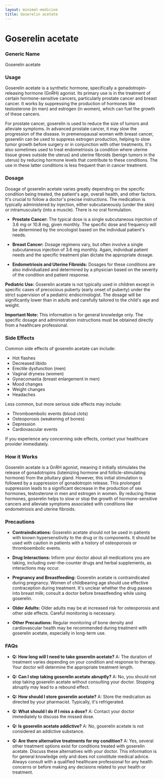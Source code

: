 ```yaml
---
layout: minimal-medicine
title: Goserelin acetate
---
```


# Goserelin acetate
### Generic Name
Goserelin acetate

### Usage
Goserelin acetate is a synthetic hormone, specifically a gonadotropin-releasing hormone (GnRH) agonist.  Its primary use is in the treatment of certain hormone-sensitive cancers, particularly prostate cancer and breast cancer.  It works by suppressing the production of hormones like testosterone (in men) and estrogen (in women), which can fuel the growth of these cancers.  

For prostate cancer, goserelin is used to reduce the size of tumors and alleviate symptoms. In advanced prostate cancer, it may slow the progression of the disease. In premenopausal women with breast cancer, goserelin can be used to suppress estrogen production, helping to slow tumor growth before surgery or in conjunction with other treatments. It's also sometimes used to treat endometriosis (a condition where uterine tissue grows outside the uterus) and uterine fibroids (benign tumors in the uterus) by reducing hormone levels that contribute to these conditions.  The use in these latter conditions is less frequent than in cancer treatment.


### Dosage

Dosage of goserelin acetate varies greatly depending on the specific condition being treated, the patient's age, overall health, and other factors. It's crucial to follow a doctor's precise instructions.  The medication is typically administered by injection, either subcutaneously (under the skin) or intramuscularly (into a muscle).  There is no oral formulation.

* **Prostate Cancer:**  The typical dose is a single subcutaneous injection of 3.6 mg or 10.8 mg, given monthly. The specific dose and frequency will be determined by the oncologist based on the individual patient's needs.

* **Breast Cancer:**  Dosage regimens vary, but often involve a single subcutaneous injection of 3.6 mg monthly. Again, individual patient needs and the specific treatment plan dictate the appropriate dosage.

* **Endometriosis and Uterine Fibroids:** Dosages for these conditions are also individualized and determined by a physician based on the severity of the condition and patient response.  

**Pediatric Use:**  Goserelin acetate is not typically used in children except in specific cases of precocious puberty (early onset of puberty) under the strict supervision of a pediatric endocrinologist.  The dosage will be significantly lower than in adults and carefully tailored to the child's age and weight.


**Important Note:**  This information is for general knowledge only.  The specific dosage and administration instructions must be obtained directly from a healthcare professional.


### Side Effects

Common side effects of goserelin acetate can include:

* Hot flashes
* Decreased libido
* Erectile dysfunction (men)
* Vaginal dryness (women)
* Gynecomastia (breast enlargement in men)
* Mood changes
* Weight changes
* Headaches


Less common, but more serious side effects may include:

* Thromboembolic events (blood clots)
* Osteoporosis (weakening of bones)
* Depression
* Cardiovascular events


If you experience any concerning side effects, contact your healthcare provider immediately.


### How it Works

Goserelin acetate is a GnRH agonist, meaning it initially stimulates the release of gonadotropins (luteinizing hormone and follicle-stimulating hormone) from the pituitary gland. However, this initial stimulation is followed by a suppression of gonadotropin release.  This prolonged suppression leads to a significant decrease in the production of sex hormones, testosterone in men and estrogen in women. By reducing these hormones, goserelin helps to slow or stop the growth of hormone-sensitive cancers and alleviate symptoms associated with conditions like endometriosis and uterine fibroids.


### Precautions

* **Contraindications:** Goserelin acetate should not be used in patients with known hypersensitivity to the drug or its components.  It should be used with caution in patients with a history of osteoporosis or thromboembolic events.

* **Drug Interactions:**  Inform your doctor about all medications you are taking, including over-the-counter drugs and herbal supplements, as interactions may occur.

* **Pregnancy and Breastfeeding:**  Goserelin acetate is contraindicated during pregnancy.  Women of childbearing age should use effective contraception during treatment.  It's unclear whether the drug passes into breast milk; consult a doctor before breastfeeding while using goserelin.

* **Older Adults:**  Older adults may be at increased risk for osteoporosis and other side effects.  Careful monitoring is necessary.

* **Other Precautions:**  Regular monitoring of bone density and cardiovascular health may be recommended during treatment with goserelin acetate, especially in long-term use.


### FAQs

* **Q: How long will I need to take goserelin acetate?**  A: The duration of treatment varies depending on your condition and response to therapy.  Your doctor will determine the appropriate treatment length.

* **Q: Can I stop taking goserelin acetate abruptly?** A: No, you should not stop taking goserelin acetate without consulting your doctor.  Stopping abruptly may lead to a rebound effect.

* **Q: How should I store goserelin acetate?** A: Store the medication as directed by your pharmacist. Typically, it's refrigerated.

* **Q: What should I do if I miss a dose?** A: Contact your doctor immediately to discuss the missed dose.

* **Q: Is goserelin acetate addictive?** A: No, goserelin acetate is not considered an addictive substance.

* **Q: Are there alternative treatments for my condition?** A: Yes, several other treatment options exist for conditions treated with goserelin acetate.  Discuss these alternatives with your doctor.  This information is for general knowledge only and does not constitute medical advice. Always consult with a qualified healthcare professional for any health concerns or before making any decisions related to your health or treatment.
